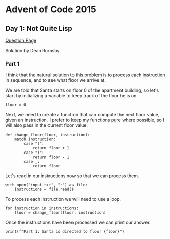 # Advent of Code 2015

## Day 1: Not Quite Lisp

[Question Page](https://adventofcode.com/2015/day/1)

Solution by Dean Rumsby

### Part 1

I think that the natural solution to this problem is to process each instruction in sequence,
and to see what floor we arrive at.

We are told that Santa starts on floor 0 of the apartment building, so let's start by
initializing a variable to keep track of the floor he is on.

```
floor = 0
```

Next, we need to create a function that can compute the next floor value, given an instruction.
I prefer to keep my functions [pure](https://en.wikipedia.org/wiki/Pure_function) where possible,
so I will also pass in the current floor value.

```
def change_floor(floor, instruction):
    match instruction:
        case "(":
            return floor + 1
        case ")":
            return floor - 1
        case _:
            return floor
```

Let's read in our instructions now so that we can process them.

```
with open("input.txt", "r") as file:
    instructions = file.read()
```

To process each instruction we will need to use a loop.

```
for instruction in instructions:
    floor = change_floor(floor, instruction)
```

Once the instructions have been processed we can print our answer.

```
print(f"Part 1: Santa is directed to floor {floor}")
```
